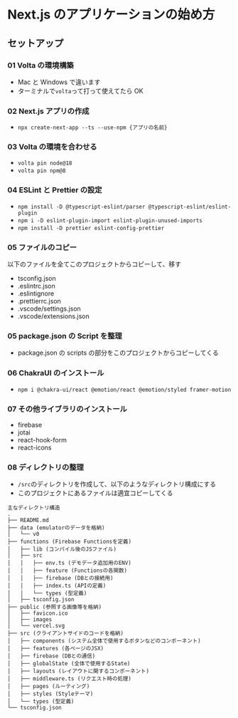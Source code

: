 # Next.js のアプリケーションの始め方

## セットアップ

### 01 Volta の環境構築

- Mac と Windows で違います
- ターミナルで`volta`って打って使えてたら OK

### 02 Next.js アプリの作成

- `npx create-next-app --ts --use-npm {アプリの名前}`

### 03 Volta の環境を合わせる

- `volta pin node@18`
- `volta pin npm@8`

### 04 ESLint と Prettier の設定

- `npm install -D @typescript-eslint/parser @typescript-eslint/eslint-plugin`
- `npm i -D eslint-plugin-import eslint-plugin-unused-imports`
- `npm install -D prettier eslint-config-prettier`

### 05 ファイルのコピー

以下のファイルを全てこのプロジェクトからコピーして、移す

- tsconfig.json
- .eslintrc.json
- .eslintignore
- .prettierrc.json
- .vscode/settings.json
- .vscode/extensions.json

### 05 package.json の Script を整理

- package.json の scripts の部分をこのプロジェクトからコピーしてくる

### 06 ChakraUI のインストール

- `npm i @chakra-ui/react @emotion/react @emotion/styled framer-motion`

### 07 その他ライブラリのインストール

- firebase
- jotai
- react-hook-form
- react-icons

### 08 ディレクトリの整理

- `/src`のディレクトリを作成して、以下のようなディレクトリ構成にする
- このプロジェクトにあるファイルは適宜コピーしてくる

```
主なディレクトリ構造
.
├── README.md
├── data (emulatorのデータを格納)
│   └── v0
├── functions (Firebase Functionsを定義)
│   ├── lib (コンパイル後のJSファイル)
│   ├── src
│   │   ├── env.ts (デモデータ追加用のENV)
│   │   ├── feature (Functionsの各関数)
│   │   ├── firebase (DBとの接続用)
│   │   ├── index.ts (APIの定義)
│   │   └── types (型定義)
│   ├── tsconfig.json
├── public (参照する画像等を格納)
│   ├── favicon.ico
│   ├── images
│   └── vercel.svg
├── src (クライアントサイドのコードを格納)
│   ├── components (システム全体で使用するボタンなどのコンポーネント)
│   ├── features (各ページのJSX)
│   ├── firebase (DBとの通信)
│   ├── globalState (全体で使用するState)
│   ├── layouts (レイアウトに関するコンポーネント)
│   ├── middleware.ts (リクエスト時の処理)
│   ├── pages (ルーティング)
│   ├── styles (Styleテーマ)
│   └── types (型定義)
└── tsconfig.json
```
